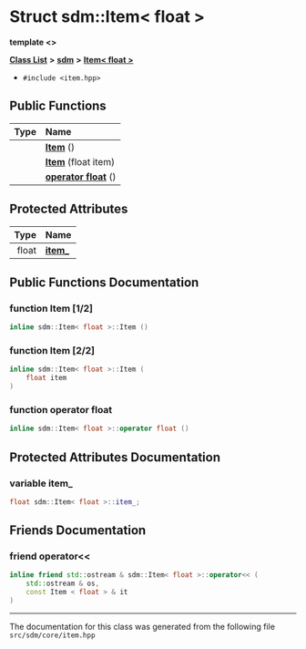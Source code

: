 
<NavBar active_item_id="2"/>

# Struct sdm::Item&lt; float &gt;

**template &lt;&gt;**


[**Class List**](annotated.md) **>** [**sdm**](namespacesdm.md) **>** [**Item&lt; float &gt;**](structsdm_1_1Item_3_01float_01_4.md)





* `#include <item.hpp>`















## Public Functions

| Type | Name |
| ---: | :--- |
|   | [**Item**](structsdm_1_1Item_3_01float_01_4.md#function-item-1-2) () <br> |
|   | [**Item**](structsdm_1_1Item_3_01float_01_4.md#function-item-2-2) (float item) <br> |
|   | [**operator float**](structsdm_1_1Item_3_01float_01_4.md#function-operator-float) () <br> |




## Protected Attributes

| Type | Name |
| ---: | :--- |
|  float | [**item\_**](structsdm_1_1Item_3_01float_01_4.md#variable-item-)  <br> |




## Public Functions Documentation


### function Item [1/2]


```cpp
inline sdm::Item< float >::Item () 
```



### function Item [2/2]


```cpp
inline sdm::Item< float >::Item (
    float item
) 
```



### function operator float 


```cpp
inline sdm::Item< float >::operator float () 
```


## Protected Attributes Documentation


### variable item\_ 


```cpp
float sdm::Item< float >::item_;
```

## Friends Documentation



### friend operator&lt;&lt; 


```cpp
inline friend std::ostream & sdm::Item< float >::operator<< (
    std::ostream & os,
    const Item < float > & it
) 
```



------------------------------
The documentation for this class was generated from the following file `src/sdm/core/item.hpp`